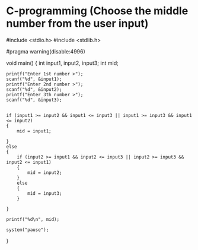 # C-programming (Choose the middle number from the user input)

#include <stdio.h>
#include <stdlib.h>

#pragma warning(disable:4996)


void main()
{
	int input1, input2, input3;
	int mid;

	printf("Enter 1st number >");
	scanf("%d", &input1);
	printf("Enter 2nd number >");
	scanf("%d", &input2);
	printf("Enter 3th number >");
	scanf("%d", &input3);


	if (input1 >= input2 && input1 <= input3 || input1 >= input3 && input1 <= input2)
	{
		mid = input1;

	}
	else
	{
		if (input2 >= input1 && input2 <= input3 || input2 >= input3 && input2 <= input1)
		{
			mid = input2;
		}
		else
		{
			mid = input3;
		}
		
	}

	printf("%d\n", mid);

	system("pause");
}
